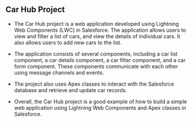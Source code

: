 ## Car Hub Project

- The Car Hub project is a web application developed using Lightning Web Components (LWC) in Salesforce. The application allows users to view and filter a list of cars, and view the details of individual cars. It also allows users to add new cars to the list.

- The application consists of several components, including a car list component, a car details component, a car filter component, and a car form component. These components communicate with each other using message channels and events.

- The project also uses Apex classes to interact with the Salesforce database and retrieve and update car records.

- Overall, the Car Hub project is a good example of how to build a simple web application using Lightning Web Components and Apex classes in Salesforce.



